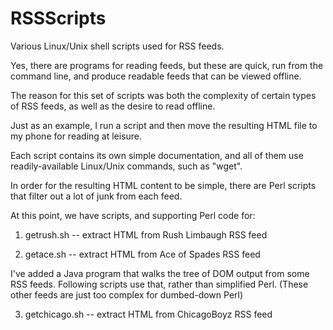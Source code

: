 # RSSScripts
Various Linux/Unix shell scripts used for RSS feeds. 

Yes, there are programs for reading feeds, but these are quick, run from the command line, 
and produce readable feeds that can be viewed offline. 

The reason for this set of scripts was both the complexity of certain types of RSS feeds,
as well as the desire to read offline. 

Just as an example, I run a script and then move the resulting HTML file
to my phone for reading at leisure.

Each script contains its own simple documentation, and all of them
use readily-available Linux/Unix commands, such as "wget".

In order for the resulting HTML content to be simple, there
are Perl scripts that filter out a lot of junk from each
feed.

At this point, we have scripts, and supporting Perl code for:

1) getrush.sh -- extract HTML from Rush Limbaugh RSS feed 

2) getace.sh -- extract HTML from Ace of Spades RSS feed


I've added a Java program that walks the tree of DOM
output from some RSS feeds. Following scripts use that,
rather than simplified Perl. (These other feeds are just
too complex for dumbed-down Perl)

3) getchicago.sh -- extract HTML from ChicagoBoyz RSS feed
